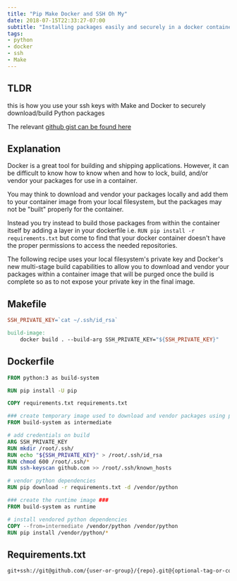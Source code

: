 ```yaml
---
title: "Pip Make Docker and SSH Oh My"
date: 2018-07-15T22:33:27-07:00
subtitle: "Installing packages easily and securely in a docker container"
tags:
- python
- docker
- ssh
- Make
---
```


<!--more-->

## TLDR

this is how you use your ssh keys with Make and Docker to securely download/build Python packages 

The relevant [github gist can be found here](https://gist.github.com/knowsuchagency/e0ccd472e8ccf0cb6c378ebe467face4)

## Explanation

Docker is a great tool for building and shipping applications.
However, it can be difficult to know how to know when and how
to lock, build, and/or vendor your packages for use in a container.

You may think to download and vendor your packages locally and add
them to your container image from your local filesystem, but the
packages may not be "built" properly for the container.

Instead you try instead to build those packages from within the container
itself by adding a layer in your dockerfile i.e. `RUN pip install -r requirements.txt`
but come to find that your docker container doesn't have the proper
permissions to access the needed repositories.

The following recipe uses your local filesystem's private key and Docker's
new multi-stage build capabilities to allow you to download and vendor your packages
within a container image that will be purged once the build is complete so as to
not expose your private key in the final image.

## Makefile
```Makefile
SSH_PRIVATE_KEY=`cat ~/.ssh/id_rsa`

build-image:
	docker build . --build-arg SSH_PRIVATE_KEY="${SSH_PRIVATE_KEY}"
```

## Dockerfile
```Dockerfile
FROM python:3 as build-system

RUN pip install -U pip

COPY requirements.txt requirements.txt

### create temporary image used to download and vendor packages using private key ###
FROM build-system as intermediate

# add credentials on build
ARG SSH_PRIVATE_KEY
RUN mkdir /root/.ssh/
RUN echo "${SSH_PRIVATE_KEY}" > /root/.ssh/id_rsa
RUN chmod 600 /root/.ssh/*
RUN ssh-keyscan github.com >> /root/.ssh/known_hosts

# vendor python dependencies
RUN pip download -r requirements.txt -d /vendor/python

### create the runtime image ###
FROM build-system as runtime

# install vendored python dependencies
COPY --from=intermediate /vendor/python /vendor/python
RUN pip install /vendor/python/*
```

## Requirements.txt
```requirements.txt
git+ssh://git@github.com/{user-or-group}/{repo}.git@{optional-tag-or-commit_hash}#egg={package_name}
```